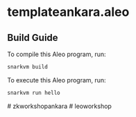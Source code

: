 # templateankara.aleo

## Build Guide

To compile this Aleo program, run:
```bash
snarkvm build
```

To execute this Aleo program, run:
```bash
snarkvm run hello
```
#   z k w o r k s h o p a n k a r a  
 #   l e o w o r k s h o p  
 